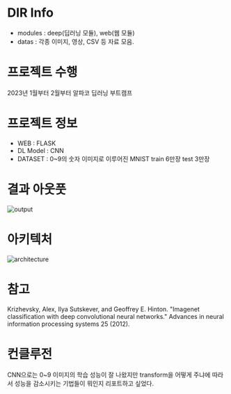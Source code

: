 # DIR Info
- modules : deep(딥러닝 모듈), web(웹 모듈)
- datas : 각종 이미지, 영상, CSV 등 자료 모음.

# 프로젝트 수행
2023년 1월부터 2월부터 알파코 딥러닝 부트캠프

# 프로젝트 정보
- WEB : FLASK
- DL Model : CNN
- DATASET : 0~9의 숫자 이미지로 이루어진 MNIST train 6만장 test 3만장

# 결과 아웃풋
![output](https://github.com/YoungsikMoon/kiw/assets/162241674/bc8de4e1-538a-425f-9fe6-1670f2fb40a3) 

# 아키텍처
![architecture](https://github.com/YoungsikMoon/kiw/assets/162241674/721c3f9a-e18e-492c-9912-553dee462957)

# 참고
Krizhevsky, Alex, Ilya Sutskever, and Geoffrey E. Hinton. "Imagenet classification with deep convolutional neural networks." Advances in neural information processing systems 25 (2012). 

# 컨클루전
CNN으로는 0~9 이미지의 학습 성능이 잘 나왔지만 transform을 어떻게 주냐에 따라서 성능을 감소시키는 기법들이 뭐인지 리포트하고 싶었다.
